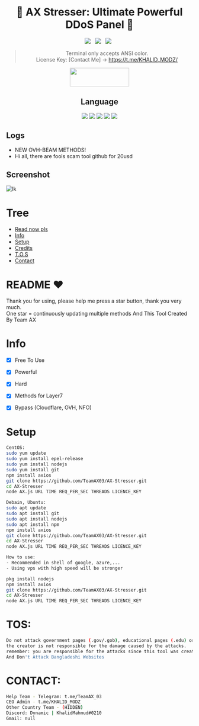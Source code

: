<div align=center>
 
# 🚀 AX Stresser: Ultimate Powerful DDoS Panel 🚀

<p>
 <img src="https://img.shields.io/github/stars/hoaan1995/ZxCDDoS?color=%23DF0067&style=for-the-badge"/> &nbsp;
 <img src="https://img.shields.io/github/forks/hoaan1995/ZxCDDoS?color=%239999FF&style=for-the-badge"/> &nbsp;
 <img src="https://img.shields.io/github/license/hoaan1995/ZxCDDoS?color=%23E8E8E8&style=for-the-badge"/> &nbsp;
 
</p>

> Terminal only accepts ANSI color.<br>
> License Key: [Contact Me] -> https://t.me/KHALID_MODZ/<br>
<p align="center">  <a href="https://t.me/TeamAX_03"><img width="160" height="50" src="https://i.imgur.com/N7AK7XY.png"></a></p>
 
## Language</br>

 <img src="https://img.shields.io/badge/Python-FFDD00?style=for-the-badge&logo=python&logoColor=blue"/> <img src="https://img.shields.io/badge/JavaScript-323330?style=for-the-badge&logo=javascript&logoColor=F7DF1E"/> <img src="https://img.shields.io/badge/Perl-39457E?style=for-the-badge&logo=perl&logoColor=white"/> <img src="https://img.shields.io/badge/C-00599C?style=for-the-badge&logo=c&logoColor=white"/> <img src="https://img.shields.io/badge/Go-00ADD8?style=for-the-badge&logo=go&logoColor=white"/>
 </div>
 
 ## Logs</br>
 - NEW OVH-BEAM METHODS!
 - Hi all, there are fools scam tool github for 20usd
 
## Screenshot
![lk](https://i.ibb.co/LNkqyPR/bandicam-2022-04-12-22-11-34-101.jpg)

# Tree
* [Read now pls](#README)
* [Info](#Info)
* [Setup](#Setup)
* [Credits](#Credits)
* [T.O.S](#TOS)
* [Contact](#Contact)

# README ♥️
Thank you for using, please help me press a star button, thank you very much.<br>
One star = continuously updating multiple methods
And This Tool Created By Team AX

# Info
- [x] Free To Use
- [x] Powerful
- [x] Hard
- [x] Methods for Layer7
- [x] Bypass (Cloudflare, OVH, NFO)  


# Setup
```sh
CentOS:
sudo yum update
sudo yum install epel-release
sudo yum install nodejs
sudo yum install git
npm install axios
git clone https://github.com/TeamAX03/AX-Stresser.git
cd AX-Stresser
node AX.js URL TIME REQ_PER_SEC THREADS LICENCE_KEY

Debain, Ubuntu:
sudo apt update
sudo apt install git
sudo apt install nodejs
sudo apt install npm
npm install axios
git clone https://github.com/TeamAX03/AX-Stresser.git
cd AX-Stresser
node AX.js URL TIME REQ_PER_SEC THREADS LICENCE_KEY

How to use: 
- Recommended in shell of google, azure,...
- Using vps with high speed will be stronger

pkg install nodejs
npm install axios
git clone https://github.com/TeamAX03/AX-Stresser.git
cd AX-Stresser
node AX.js URL TIME REQ_PER_SEC THREADS LICENCE_KEY

```

# TOS:
```sh
Do not attack government pages (.gov/.gob), educational pages (.edu) or the United States Department of Defense (.mil), 
the creator is not responsible for the damage caused by the attacks. 
remember: you are responsible for the attacks since this tool was created for educational purposes
And Don't Attack Bangladeshi Websites 
```

# CONTACT:
```sh
Help Team - Telegram: t.me/TeamAX_03
CEO Admin - t.me/KHALID_MODZ
Other Country Team - (HIDDEN)
Discord: Dynamic | KhalidMahmud#0210
Gmail: null
```
